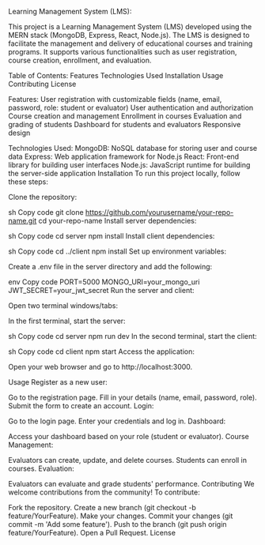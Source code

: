 Learning Management System (LMS):

This project is a Learning Management System (LMS) developed using the MERN stack (MongoDB, Express, React, Node.js). The LMS is designed to facilitate the management and delivery of educational courses and training programs. It supports various functionalities such as user registration, course creation, enrollment, and evaluation.

Table of Contents:
Features
Technologies Used
Installation
Usage
Contributing
License


Features:
User registration with customizable fields (name, email, password, role: student or evaluator)
User authentication and authorization
Course creation and management
Enrollment in courses
Evaluation and grading of students
Dashboard for students and evaluators
Responsive design


Technologies Used:
MongoDB: NoSQL database for storing user and course data
Express: Web application framework for Node.js
React: Front-end library for building user interfaces
Node.js: JavaScript runtime for building the server-side application
Installation
To run this project locally, follow these steps:

Clone the repository:

sh
Copy code
git clone https://github.com/yourusername/your-repo-name.git
cd your-repo-name
Install server dependencies:

sh
Copy code
cd server
npm install
Install client dependencies:

sh
Copy code
cd ../client
npm install
Set up environment variables:

Create a .env file in the server directory and add the following:

env
Copy code
PORT=5000
MONGO_URI=your_mongo_uri
JWT_SECRET=your_jwt_secret
Run the server and client:

Open two terminal windows/tabs:

In the first terminal, start the server:

sh
Copy code
cd server
npm run dev
In the second terminal, start the client:

sh
Copy code
cd client
npm start
Access the application:

Open your web browser and go to http://localhost:3000.

Usage
Register as a new user:

Go to the registration page.
Fill in your details (name, email, password, role).
Submit the form to create an account.
Login:

Go to the login page.
Enter your credentials and log in.
Dashboard:

Access your dashboard based on your role (student or evaluator).
Course Management:

Evaluators can create, update, and delete courses.
Students can enroll in courses.
Evaluation:

Evaluators can evaluate and grade students' performance.
Contributing
We welcome contributions from the community! To contribute:

Fork the repository.
Create a new branch (git checkout -b feature/YourFeature).
Make your changes.
Commit your changes (git commit -m 'Add some feature').
Push to the branch (git push origin feature/YourFeature).
Open a Pull Request.
License
